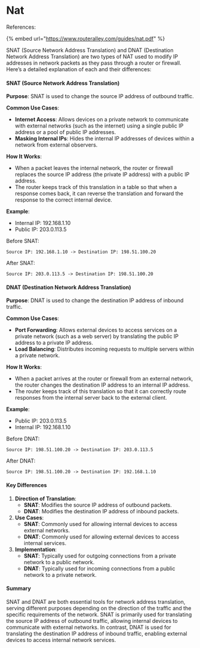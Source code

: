 # Nat

References:&#x20;

{% embed url="https://www.routeralley.com/guides/nat.pdf" %}

SNAT (Source Network Address Translation) and DNAT (Destination Network Address Translation) are two types of NAT used to modify IP addresses in network packets as they pass through a router or firewall. Here’s a detailed explanation of each and their differences:

#### SNAT (Source Network Address Translation)

**Purpose**: SNAT is used to change the source IP address of outbound traffic.

**Common Use Cases**:

* **Internet Access**: Allows devices on a private network to communicate with external networks (such as the internet) using a single public IP address or a pool of public IP addresses.
* **Masking Internal IPs**: Hides the internal IP addresses of devices within a network from external observers.

**How It Works**:

* When a packet leaves the internal network, the router or firewall replaces the source IP address (the private IP address) with a public IP address.
* The router keeps track of this translation in a table so that when a response comes back, it can reverse the translation and forward the response to the correct internal device.

**Example**:

* Internal IP: 192.168.1.10
* Public IP: 203.0.113.5

Before SNAT:

```
Source IP: 192.168.1.10 -> Destination IP: 198.51.100.20
```

After SNAT:

```
Source IP: 203.0.113.5 -> Destination IP: 198.51.100.20
```

#### DNAT (Destination Network Address Translation)

**Purpose**: DNAT is used to change the destination IP address of inbound traffic.

**Common Use Cases**:

* **Port Forwarding**: Allows external devices to access services on a private network (such as a web server) by translating the public IP address to a private IP address.
* **Load Balancing**: Distributes incoming requests to multiple servers within a private network.

**How It Works**:

* When a packet arrives at the router or firewall from an external network, the router changes the destination IP address to an internal IP address.
* The router keeps track of this translation so that it can correctly route responses from the internal server back to the external client.

**Example**:

* Public IP: 203.0.113.5
* Internal IP: 192.168.1.10

Before DNAT:

```
Source IP: 198.51.100.20 -> Destination IP: 203.0.113.5
```

After DNAT:

```
Source IP: 198.51.100.20 -> Destination IP: 192.168.1.10
```

#### Key Differences

1. **Direction of Translation**:
   * **SNAT**: Modifies the source IP address of outbound packets.
   * **DNAT**: Modifies the destination IP address of inbound packets.
2. **Use Cases**:
   * **SNAT**: Commonly used for allowing internal devices to access external networks.
   * **DNAT**: Commonly used for allowing external devices to access internal services.
3. **Implementation**:
   * **SNAT**: Typically used for outgoing connections from a private network to a public network.
   * **DNAT**: Typically used for incoming connections from a public network to a private network.

#### Summary

SNAT and DNAT are both essential tools for network address translation, serving different purposes depending on the direction of the traffic and the specific requirements of the network. SNAT is primarily used for translating the source IP address of outbound traffic, allowing internal devices to communicate with external networks. In contrast, DNAT is used for translating the destination IP address of inbound traffic, enabling external devices to access internal network services.
